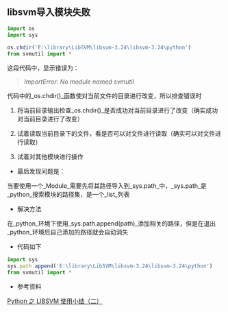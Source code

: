 ## libsvm导入模块失败
```js
import os
import sys
 
os.chdir('E:\library\LibSVM\libsvm-3.24\libsvm-3.24\python')
from svmutil import *
```
这段代码中，显示错误为：

> _ImportError: No module named svmutil_

代码中的_os.chdir()_函数使对当前文件的目录进行改变，所以排查错误时

1. 将当前目录输出检查_os.chdir()_是否成功对当前目录进行了改变（确实成功对当前目录进行了改变）

2. 试着读取当前目录下的文件，看是否可以对文件进行读取（确实可以对文件进行读取）

3. 试着对其他模块进行操作

* 最后发现问题是：

当要使用一个_Module_需要先将其路径导入到_sys.path_中，_sys.path_是_python_搜索模块的路径集，是一个_list_列表

* 解决方法

在_python_环境下使用_sys.path.append(path)_添加相关的路径，但是在退出_python_环境后自己添加的路径就会自动消失

* 代码如下

```js
import sys
sys.path.append('E:\library\LibSVM\libsvm-3.24\libsvm-3.24\python')
from svmutil import *
```
* 参考资料

[Python 之 LIBSVM 使用小结（二）](https://blog.csdn.net/u013630349/article/details/47322303)
